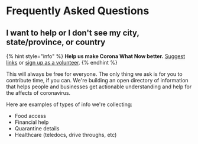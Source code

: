 # Frequently Asked Questions

## I want to help or I don't see my city, state/province, or country

{% hint style="info" %}
**Help us make Corona What Now better.** [Suggest links](https://forms.gle/ykTSst9uoWceo5fn8%20) or [sign up as a volunteer](https://forms.gle/8z7yuJyz1m76y4Hi8).
{% endhint %}

This will always be free for everyone. The only thing we ask is for you to contribute time, if you can. We're building an open directory of information that helps people and businesses get actionable understanding and help for the affects of coronavirus.

Here are examples of types of info we're collecting:

* Food access
* Financial help
* Quarantine details
* Healthcare \(teledocs, drive throughs, etc\)

